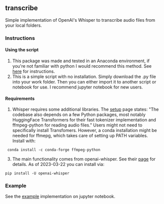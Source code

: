 ## transcribe
Simple implementation of OpenAI's Whisper to transcribe audio files from your local folders. 

### Instructions 
#### Using the script
1. This package was made and tested in an Anaconda environment, if you're not familiar with python I would recommend this method. 
See [here](https://docs.anaconda.com/anaconda/install/index.html) for instructions.
2. This is a simple script with no installation. Simply download the .py file into your work folder. Then you can either import it to another script or notebook for use. I recommend jupyter notebook for new users.
#### Requirements
1. Whisper requires some additional libraries. The [setup](https://github.com/openai/whisper#setup) page states: "The codebase also depends on a few Python packages, most notably HuggingFace Transformers for their fast tokenizer implementation and ffmpeg-python for reading audio files."
Users might not need to specifically install Transfomers. However, a conda installation might be needed for ffmepg, which takes care of setting up PATH variables. Install with:
```
 conda install -c conda-forge ffmpeg-python
 ```
3. The main functionality comes from openai-whisper. See their [page](https://github.com/openai/whisper) for details. As of 2023-03-22 you can install via:
```
pip install -U openai-whisper
```
### Example
See the [example](example.ipynb) implementation on jupyter notebook.
